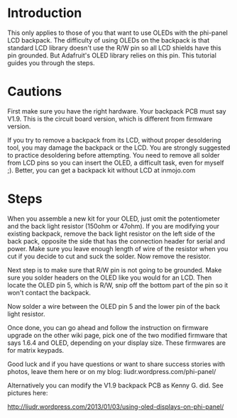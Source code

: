 # Introduction #

This only applies to those of you that want to use OLEDs with the phi-panel LCD backpack. The difficulty of using OLEDs on the backpack is that standard LCD library doesn't use the R/W pin so all LCD shields have this pin grounded. But Adafruit's OLED library relies on this pin. This tutorial guides you through the steps.

# Cautions #
First make sure you have the right hardware. Your backpack PCB must say V1.9. This is the circuit board version, which is different from firmware version.

If you try to remove a backpack from its LCD, without proper desoldering tool, you may damage the backpack or the LCD. You are strongly suggested to practice desoldering before attempting. You need to remove all solder from LCD pins so you can insert the OLED, a difficult task, even for myself ;). Better, you can get a backpack kit without LCD at inmojo.com

# Steps #
When you assemble a new kit for your OLED, just omit the potentiometer and the back light resistor (150ohm or 47ohm). If you are modifying your existing backpack, remove the back light resistor on the left side of the back pack, opposite the side that has the connection header for serial and power. Make sure you leave enough length of wire of the resistor when you cut if you decide to cut and suck the solder. Now remove the resistor.

Next step is to make sure that R/W pin is not going to be grounded. Make sure you solder headers on the OLED like you would for an LCD. Then locate the OLED pin 5, which is R/W, snip off the bottom part of the pin so it won't contact the backpack.

Now solder a wire between the OLED pin 5 and the lower pin of the back light resistor.

Once done, you can go ahead and follow the instruction on firmware upgrade on the other wiki page, pick one of the two modified firmware that says 1.6.4 and OLED, depending on your display size. These firmwares are for matrix keypads.

Good luck and if you have questions or want to share success stories with photos, leave them here or on my blog:
liudr.wordpress.com/phi-panel/

Alternatively you can modify the V1.9 backpack PCB as Kenny G. did. See pictures here:

http://liudr.wordpress.com/2013/01/03/using-oled-displays-on-phi-panel/